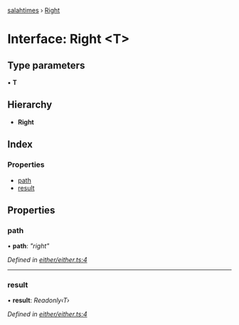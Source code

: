 [salahtimes](../README.md) › [Right](right.md)

# Interface: Right <**T**>

## Type parameters

▪ **T**

## Hierarchy

* **Right**

## Index

### Properties

* [path](right.md#path)
* [result](right.md#result)

## Properties

###  path

• **path**: *"right"*

*Defined in [either/either.ts:4](https://github.com/doniseferi/salahtimes/blob/0c54339/src/either/either.ts#L4)*

___

###  result

• **result**: *Readonly‹T›*

*Defined in [either/either.ts:4](https://github.com/doniseferi/salahtimes/blob/0c54339/src/either/either.ts#L4)*
